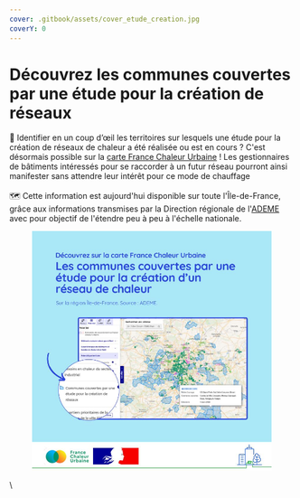 ```yaml
---
cover: .gitbook/assets/cover_etude_creation.jpg
coverY: 0
---
```


# Découvrez les communes couvertes par une étude pour la création de réseaux

🔎 Identifier en un coup d’œil les territoires sur lesquels une étude pour la création de réseaux de chaleur a été réalisée ou est en cours ? C'est désormais possible sur la [carte France Chaleur Urbaine](https://france-chaleur-urbaine.beta.gouv.fr/carte?coord=2.4734448,48.8059000\&zoom=8.46\&tabId=potentiel\&accordions=Potentiel+par+territoire\&additionalLayers=etudesEnCours) ! Les gestionnaires de bâtiments intéressés pour se raccorder à un futur réseau pourront ainsi manifester sans attendre leur intérêt pour ce mode de chauffage\
\
🗺️ Cette information est aujourd'hui disponible sur toute l'Île-de-France, grâce aux informations transmises par la Direction régionale de l'[ADEME](https://www.ademe.fr/) avec pour objectif de l'étendre peu à peu à l'échelle nationale.

<figure><img src=".gitbook/assets/FCU_etudes_creation.jpg" alt=""><figcaption></figcaption></figure>

\


